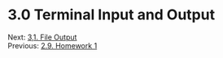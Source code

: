 # 3.0 Terminal Input and Output

Next: [3,1. File Output](3.1.%20File%20Output.md)<br>
Previous: [2.9. Homework 1](../CH2/2.9.%20Homework%201.md)
